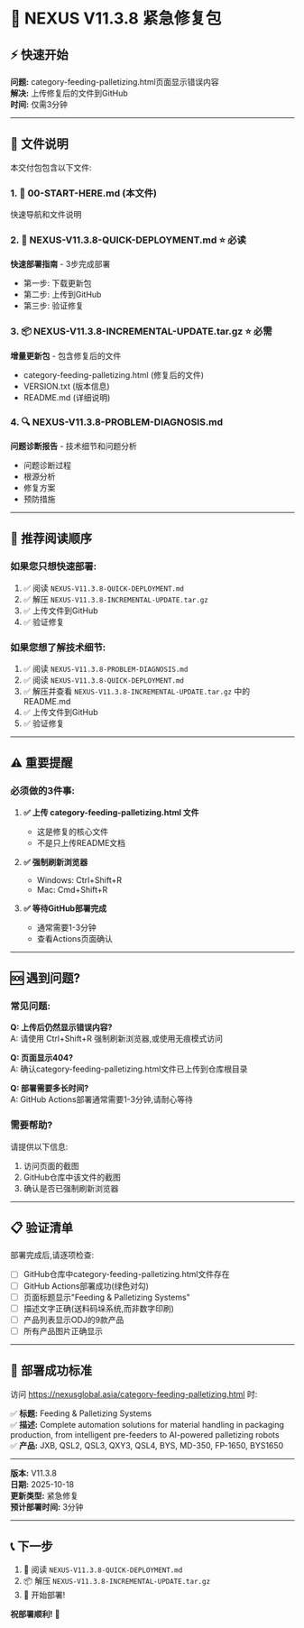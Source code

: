 # 🚀 NEXUS V11.3.8 紧急修复包

## ⚡ 快速开始

**问题:** category-feeding-palletizing.html页面显示错误内容  
**解决:** 上传修复后的文件到GitHub  
**时间:** 仅需3分钟

---

## 📁 文件说明

本交付包包含以下文件:

### 1. 📖 00-START-HERE.md (本文件)
快速导航和文件说明

### 2. 🚀 NEXUS-V11.3.8-QUICK-DEPLOYMENT.md ⭐ **必读**
**快速部署指南** - 3步完成部署
- 第一步: 下载更新包
- 第二步: 上传到GitHub
- 第三步: 验证修复

### 3. 📦 NEXUS-V11.3.8-INCREMENTAL-UPDATE.tar.gz ⭐ **必需**
**增量更新包** - 包含修复后的文件
- category-feeding-palletizing.html (修复后的文件)
- VERSION.txt (版本信息)
- README.md (详细说明)

### 4. 🔍 NEXUS-V11.3.8-PROBLEM-DIAGNOSIS.md
**问题诊断报告** - 技术细节和问题分析
- 问题诊断过程
- 根源分析
- 修复方案
- 预防措施

---

## 🎯 推荐阅读顺序

### 如果您只想快速部署:
1. ✅ 阅读 `NEXUS-V11.3.8-QUICK-DEPLOYMENT.md`
2. ✅ 解压 `NEXUS-V11.3.8-INCREMENTAL-UPDATE.tar.gz`
3. ✅ 上传文件到GitHub
4. ✅ 验证修复

### 如果您想了解技术细节:
1. ✅ 阅读 `NEXUS-V11.3.8-PROBLEM-DIAGNOSIS.md`
2. ✅ 阅读 `NEXUS-V11.3.8-QUICK-DEPLOYMENT.md`
3. ✅ 解压并查看 `NEXUS-V11.3.8-INCREMENTAL-UPDATE.tar.gz` 中的README.md
4. ✅ 上传文件到GitHub
5. ✅ 验证修复

---

## ⚠️ 重要提醒

### 必须做的3件事:

1. **✅ 上传 category-feeding-palletizing.html 文件**
   - 这是修复的核心文件
   - 不是只上传README文档

2. **✅ 强制刷新浏览器**
   - Windows: Ctrl+Shift+R
   - Mac: Cmd+Shift+R

3. **✅ 等待GitHub部署完成**
   - 通常需要1-3分钟
   - 查看Actions页面确认

---

## 🆘 遇到问题?

### 常见问题:

**Q: 上传后仍然显示错误内容?**  
A: 请使用 Ctrl+Shift+R 强制刷新浏览器,或使用无痕模式访问

**Q: 页面显示404?**  
A: 确认category-feeding-palletizing.html文件已上传到仓库根目录

**Q: 部署需要多长时间?**  
A: GitHub Actions部署通常需要1-3分钟,请耐心等待

### 需要帮助?

请提供以下信息:
1. 访问页面的截图
2. GitHub仓库中该文件的截图
3. 确认是否已强制刷新浏览器

---

## 📋 验证清单

部署完成后,请逐项检查:

- [ ] GitHub仓库中category-feeding-palletizing.html文件存在
- [ ] GitHub Actions部署成功(绿色对勾)
- [ ] 页面标题显示"Feeding & Palletizing Systems"
- [ ] 描述文字正确(送料码垛系统,而非数字印刷)
- [ ] 产品列表显示ODJ的9款产品
- [ ] 所有产品图片正确显示

---

## 🎉 部署成功标准

访问 https://nexusglobal.asia/category-feeding-palletizing.html 时:

✅ **标题:** Feeding & Palletizing Systems  
✅ **描述:** Complete automation solutions for material handling in packaging production, from intelligent pre-feeders to AI-powered palletizing robots  
✅ **产品:** JXB, QSL2, QSL3, QXY3, QSL4, BYS, MD-350, FP-1650, BYS1650

---

**版本:** V11.3.8  
**日期:** 2025-10-18  
**更新类型:** 紧急修复  
**预计部署时间:** 3分钟

---

## 📞 下一步

1. 📖 阅读 `NEXUS-V11.3.8-QUICK-DEPLOYMENT.md`
2. 📦 解压 `NEXUS-V11.3.8-INCREMENTAL-UPDATE.tar.gz`
3. 🚀 开始部署!

**祝部署顺利!** 🎊

